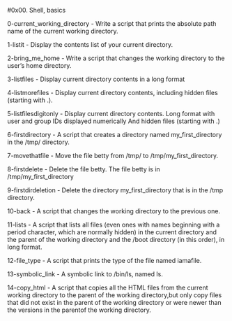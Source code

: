 #0x00. Shell, basics

0-current_working_directory - Write a script that prints the absolute path name of the current working directory.

1-listit - Display the contents list of your current directory.

2-bring_me_home - Write a script that changes the working directory to the user’s home directory.

3-listfiles - Display current directory contents in a long format

4-listmorefiles - Display current directory contents, including hidden files (starting with .).

5-listfilesdigitonly - Display current directory contents. Long format with user and group IDs displayed numerically And hidden files (starting with .)

6-firstdirectory - A script that creates a directory named my_first_directory in the /tmp/ directory.

7-movethatfile - Move the file betty from /tmp/ to /tmp/my_first_directory.

8-firstdelete - Delete the file betty. The file betty is in /tmp/my_first_directory

9-firstdirdeletion - Delete the directory my_first_directory that is in the /tmp directory.

10-back - A script that changes the working directory to the previous one.

11-lists - A script that lists all files (even ones with names beginning with a period character, which are normally hidden) in the current directory and the parent of the working directory and the /boot directory (in this order), in long format.

12-file_type - A script that prints the type of the file named iamafile.

13-symbolic_link - A symbolic link to /bin/ls, named ls.

14-copy_html - A script that copies all the HTML files from the current working directory to the parent of the working directory,but only copy files that did not exist in the parent of the working directory or were newer than the versions in the parentof the working directory.
